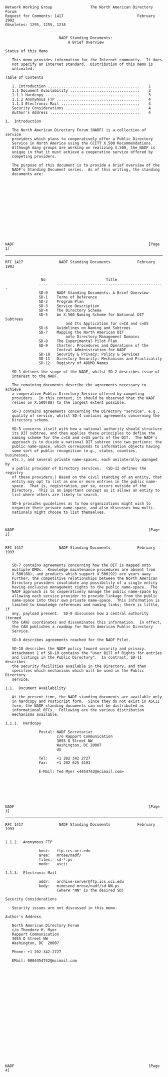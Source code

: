     Network Working Group                 The North American Directory Forum
    Request for Comments: 1417                                 February 1993
    Obsoletes: 1295, 1255, 1218


                            NADF Standing Documents:
                                A Brief Overview

    Status of this Memo

       This memo provides information for the Internet community.  It does
       not specify an Internet standard.  Distribution of this memo is
       unlimited.

    Table of Contents

       1. Introduction .........................................    1
       1.1 Document Availability ...............................    3
       1.1.1 Hardcopy ..........................................    3
       1.1.2 Anonymous FTP .....................................    4
       1.1.3 Electronic Mail ...................................    4
       Security Considerations .................................    4
       Author's Address ........................................    4

    1.  Introduction

       The North American Directory Forum (NADF) is a collection of service
       providers which plans to cooperatively offer a Public Directory
       Service in North America using the CCITT X.500 Recommendations.
       Although many groups are working on realizing X.500, the NADF is
       unique in that it must achieve a cooperative service offered by
       competing providers.

       The purpose of this document is to provide a brief overview of the
       NADF's Standing Document series.  As of this writing, the standing
       documents are:















    NADF                                                            [Page 1]

------------------------------------------------------------------------

``` newpage
RFC 1417                NADF Standing Documents            February 1993


                No                           Title
               ----    ------------------------------------------------
               SD-0    NADF Standing Documents: A Brief Overview
               SD-1    Terms of Reference
               SD-2    Program Plan
               SD-3    Service Description
               SD-4    The Directory Schema
               SD-5    An X.500 Naming Scheme for National DIT Subtrees
                           and Its Application for c=CA and c=US
               SD-6    Guidelines on Naming and Subtrees
               SD-7    Mapping the North American DIT
                           onto Directory Management Domains
               SD-8    The Experimental Pilot Plan
               SD-9    Charter, Procedures and Operations of the
                       Central Administration for NADF
               SD-10   Security & Privacy: Policy & Services
               SD-11   Directory Security: Mechanisms and Practicality
               SD-12   Registry of ADDMD Names

   SD-1 defines the scope of the NADF, whilst SD-2 describes issue of
   interest to the NADF.

   The remaining documents describe the agreements necessary to achieve
   a cooperative Public Directory Service offered by competing
   providers.  In this context, it should be observed that the NADF
   relies on X.500(88) to the largest extent possible.

   SD-3 contains agreements concerning the Directory "service", e.g.,
   quality of service, whilst SD-4 contains agreements concerning the
   Directory schema.

   SD-5 concerns itself with how a national authority should structure
   its DIT subtree, and then applies these principles to define the
   naming scheme for the c=CA and c=US parts of the DIT.  The NADF's
   approach is to divide a national DIT subtree into two portions: the
   public name-space, which corresponds to information objects having
   some sort of public recognition (e.g., states, counties, businesses,
   etc.), and several private name-spaces, each unilaterally managed by
   a public provider of Directory services.  (SD-12 defines the registry
   of these providers.) Based on the civil standing of an entity, that
   entity may opt to list as one or more entries in the public name-
   space.  That is, registration, per se, occurs outside of the
   Directory.  This is an important concept as it allows an entity to
   list where others are likely to search.

   SD-6 provides guidelines as to how organizations might wish to
   organize their private name-space, and also discusses how multi-
   nationals might choose to list themselves.



NADF                                                            [Page 2]
```

------------------------------------------------------------------------

``` newpage
RFC 1417                NADF Standing Documents            February 1993


   SD-7 contains agreements concerning how the DIT is mapped onto
   multiple DMDs.  Knowledge maintenance procedures are absent from
   X.500(88), and products which support X.500(92) are years away.
   Further, the competitive relationships between the North American
   Directory providers invalidate any possibility of a single entity
   having exclusive management rights to the public name-space.  The
   NADF approach is to cooperatively manage the public name-space by
   allowing each service provider to provide linkage from the public
   name-space into their own private name-space.  This information is
   limited to knowledge references and naming links; there is little, if
   any, payload present.  SD-9 discusses how a central authority (termed
   the CAN) coordinates and disseminates this information.  In effect,
   the CAN publishes a roadmap for North American Public Directory
   Service.

   SD-8 describes agreements reached for the NADF Pilot.

   SD-10 describes the NADF policy toward security and privacy.
   Attachment 1 of SD-10 contains the "User Bill of Rights for entries
   and listings in the Public Directory".  In contrast, SD-11 describes
   the security facilities available in the Directory, and then
   specifies which mechanisms which will be used in the Public Directory
   service.

1.1.  Document Availability

   At the present time, the NADF standing documents are available only
   in hardcopy and PostScript form.  Since they do not exist in ASCII
   form, the NADF standing documents can not be distributed as
   informational RFCs.  Following are the various distribution
   mechanisms available.

1.1.1.  Hardcopy

               Postal: NADF Secretariat
                       c/o Rapport Communication
                       3055 Q Street NW
                       Washington, DC 20007
                       US

               Tel:    +1 202 342 2727
               Fax:    +1 202 625 4101

               E-Mail: Ted Myer <4454742@mcimail.com>







NADF                                                            [Page 3]
```

------------------------------------------------------------------------

``` newpage
RFC 1417                NADF Standing Documents            February 1993


1.1.2.  Anonymous FTP

               host:   ftp.ics.uci.edu
               area:   mrose/nadf/
               files:  sd-*.ps
               mode:   ascii

1.1.3.  Electronic Mail

               addr:   archive-server@ftp.ics.uci.edu
               body:   mimesend mrose/nadf/sd-NN.ps
                       (where "NN" is the desired SD)

Security Considerations

   Security issues are not discussed in this memo.

Author's Address

   North American Directory Forum
   c/o Theodore H. Myer
   Rapport Communication
   3055 Q Street NW
   Washington, DC  20007

   Phone: +1 202-342-2727

   EMail: 0004454742@mcimail.com























NADF                                                            [Page 4]
```
